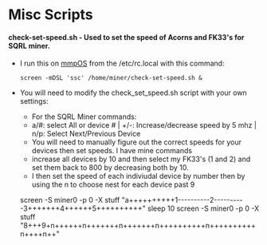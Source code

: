 # Misc Scripts

#### check-set-speed.sh - Used to set the speed of Acorns and FK33's for SQRL miner. 
   * I run this on [mmpOS](https://app.mmpos.eu) from the /etc/rc.local with this command:
         
         screen -mDSL 'ssc' /home/miner/check-set-speed.sh &
   * You will need to modify the check_set_speed.sh script with your own settings:
      * For the SQRL Miner commands:
      * a/#: select All or device # | +/-: Increase/decrease speed by 5 mhz | n/p: Select Next/Previous Device
      * You will need to manually figure out the correct speeds for your devices then set speeds. I have mine commands
      * increase all devices by 10 and then select my FK33's (1 and 2) and set them back to 800 by decreasing both by 10. 
      * I then set the speed of each indiviudal device by number then by using the n to choose nest for each device past 9
      
      screen -S miner0 -p 0 -X stuff "a++++++++++1----------2----------3+++++++4++++++5++++++++++"
      sleep 10
      screen -S miner0 -p 0 -X stuff "8+++9+n++++++n+++++++n+++++++n++++++++++n++++++++++n++++n++"
